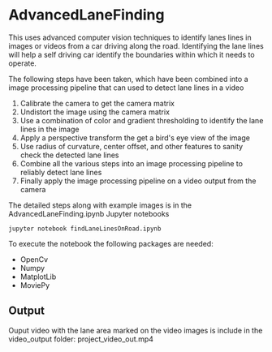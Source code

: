 # AdvancedLaneFinding

This uses advanced computer vision techniques to identify lanes lines in images or videos from a car driving along the road. Identifying the lane lines will help a self driving car identify the boundaries within which it needs to operate.

The following steps have been taken, which have been combined into a image processing pipeline that can used to detect lane lines in a video
1. Calibrate the camera to get the camera matrix
2. Undistort the image using the camera matrix
3. Use a combination of color and gradient thresholding to identify the lane lines in the image
4. Apply a perspective transform the get a bird's eye view of the image
5. Use radius of curvature, center offset, and other features to sanity check the detected lane lines
6. Combine all the various steps into an image processing pipeline to reliably detect lane lines
7. Finally apply the image processing pipeline on a video output from the camera

The detailed steps along with example images is in the AdvancedLaneFinding.ipynb Jupyter notebooks

`jupyter notebook findLaneLinesOnRoad.ipynb`

To execute the notebook the following packages are needed:

* OpenCv
* Numpy
* MatplotLib
* MoviePy

## Output

Ouput video with the lane area marked on the video images is include in the video_output folder: project_video_out.mp4
